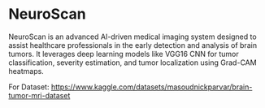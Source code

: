 # NeuroScan
NeuroScan is an advanced AI-driven medical imaging system designed to assist healthcare professionals in the early detection and analysis of brain tumors. It leverages deep learning models like VGG16 CNN for tumor classification, severity estimation, and tumor localization using Grad-CAM heatmaps.

For Dataset: https://www.kaggle.com/datasets/masoudnickparvar/brain-tumor-mri-dataset
